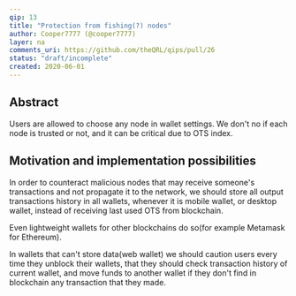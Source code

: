 ```yaml
---
qip: 13
title: "Protection from fishing(?) nodes"
author: Cooper7777 (@cooper7777)
layer: na
comments_uri: https://github.com/theQRL/qips/pull/26
status: "draft/incomplete"
created: 2020-06-01
---
```


## Abstract

Users are allowed to choose any node in wallet settings. We don't no if each node is trusted or not, and it can be critical due to OTS index.

## Motivation and implementation possibilities

In order to counteract malicious nodes that may receive someone's transactions and not propagate it to the network, we should store all output transactions history in all wallets, whenever it is mobile wallet, or desktop wallet, instead of receiving last used OTS from blockchain.

Even lightweight wallets for other blockchains do so(for example Metamask for Ethereum).

In wallets that can't store data(web wallet) we should caution users every time they unblock their wallets, that they should check transaction history of current wallet, and move funds to another wallet if they don't find in blockchain any transaction that they made.
